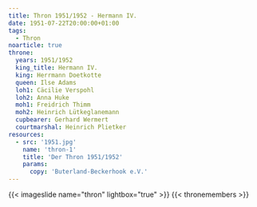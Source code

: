 ```yaml
---
title: Thron 1951/1952 - Hermann IV.
date: 1951-07-22T20:00:00+01:00
tags:
  - Thron
noarticle: true
throne:
  years: 1951/1952
  king_title: Hermann IV.
  king: Herrmann Doetkotte
  queen: Ilse Adams
  loh1: Cäcilie Verspohl
  loh2: Anna Huke
  moh1: Freidrich Thimm
  moh2: Heinrich Lütkeglanemann
  cupbearer: Gerhard Wermert
  courtmarshal: Heinrich Plietker
resources:
  - src: '1951.jpg'
    name: 'thron-1'
    title: 'Der Thron 1951/1952'
    params:
      copy: 'Buterland-Beckerhook e.V.'
---
```

{{< imageslide name="thron" lightbox="true" >}}
{{< thronemembers >}}
